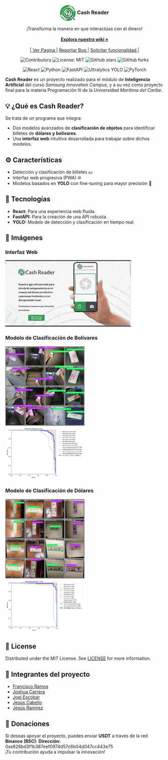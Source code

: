 <br/>
<div align="center">
<h3 align="center">
<a href="https://cashreader.netlify.app/"><img src="/frontend/public/favicon.svg" alt="Logo Cash Reader" width="50" height="50" style="vertical-align: middle;"></a> Cash Reader
</h3>
<p align="center">
¡Transforma la manera en que interactúas con el dinero!
<br/>
<br/>
<a href="https://github.com/repositoriosHackaton/SIC25-CodeBreakers/wiki"><strong>Explora nuestra wiki »</strong></a>
<br/>
<br/>
<a href="https://cashreader.netlify.app/">| Ver Pagina |</a>  
<a href="https://github.com/repositoriosHackaton/SIC25-CodeBreakers/issues/new?labels=bug&amp;template=bug_report.md">Reportar Bug |</a>
<a href="https://github.com/repositoriosHackaton/SIC25-CodeBreakers/issues/new?labels=enhancement&amp;&template=feature_request.md"> Solicitar funcionalidad |</a>
</p>

![Contributors](https://img.shields.io/github/contributors/repositoriosHackaton/SIC25-CodeBreakers)
![License: MIT](https://img.shields.io/badge/License-MIT-yellow.svg)
![GitHub stars](https://img.shields.io/github/stars/repositoriosHackaton/SIC25-CodeBreakers)
![GitHub forks](https://img.shields.io/github/forks/repositoriosHackaton/SIC25-CodeBreakers)

![React](https://img.shields.io/badge/React-20232A?style=for-the-badge&logo=react&logoColor=61DAFB)
![Python](https://img.shields.io/badge/Python-3776AB?style=for-the-badge&logo=python&logoColor=white)
![FastAPI](https://img.shields.io/badge/FastAPI-009688?style=for-the-badge&logo=fastapi&logoColor=white)
![Ultralytics YOLO](https://img.shields.io/badge/YOLO-blue?style=for-the-badge&logo=ultralytics)
![PyTorch](https://img.shields.io/badge/PyTorch-EE4C2C?style=for-the-badge&logo=pytorch&logoColor=white)

</div>

**Cash Reader** es un proyecto realizado para el módulo de **Inteligencia Artificial** del curso *Samsung Innovation Campus*, y a su vez como proyecto final para la materia Programación III de la *Universidad Marítima del Caribe*.

## 💡 ¿Qué es Cash Reader?
Se trata de un programa que integra:
- Dos modelos avanzados de **clasificación de objetos** para identificar billetes de **dólares y bolívares**.
- Una **interfaz web** intuitiva desarrollada para trabajar sobre dichos modelos.

## ⚙️ Características
- Detección y clasificación de billetes 💵
- Interfaz web progresiva (PWA) 🌐
- Modelos basados en **YOLO** con fine-tuning para mayor precisión 🎯

## 🔧 Tecnologías
- **React:** Para una experiencia web fluida.
- **FastAPI:** Para la creación de una API robusta.
- **YOLO:** Modelo de detección y clasificación en tiempo real.

## 📸 Imágenes
### Interfaz Web
![alt text](/frontend/src/assets/landing.gif)

### Modelo de Clasificación de Bolívares
<img src="./backend/src/models/train/VEF_Model_09/val_batch1_pred.jpg" alt="Imagen del Modelo VEF" style="max-width:50%; height:auto;">
<img src="./backend/src/models/train/VEF_Model_09/PR_curve.png" alt="PR Curve VEF" style="max-width:50%; height:auto;">

### Modelo de Clasificación de Dólares
<img src="./backend/src/models/train/USD_Model_13/val_batch1_pred.jpg" alt="Imagen del Modelo USD" style="max-width:50%; height:auto;">
<img src="./backend/src/models/train/USD_Model_13/PR_curve.png" alt="PR Curve USD" style="max-width:50%; height:auto;">

## 📜 License
Distributed under the MIT License. See [LICENSE](./LICENSE.txt) for more information.

## 👥 Integrantes del proyecto
- [Francisco Ramos](https://www.linkedin.com/in/francisco-ramos-santos-dev)
- [Joshua Carrera](https://www.linkedin.com/in/joshua-carrera-r/) 
- [Joel Escobar](https://www.linkedin.com/in/joel-escobar/) 
- [Jesús Cabello](https://www.linkedin.com/in/jesus-cabello18/) 
- [Jesús Ramírez](https://www.linkedin.com/in/jesus-ramirez-dev/) 

## 🎁 Donaciones
Si deseas apoyar el proyecto, puedes enviar **USDT** a través de la red **Binance (BSC)**:
**Dirección:** 0xe826bd3f1b387eef0974d57c6b04d047cc443e75  
¡Tu contribución ayuda a impulsar la innovación!
